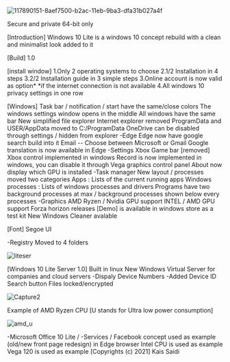 ![117890151-8aef7500-b2ac-11eb-9ba3-dfa31b027a4f](https://user-images.githubusercontent.com/25367933/117924281-68ca1700-b2ed-11eb-9369-590325cfaf34.png)

Secure and private 64-bit only

[Introduction] Windows 10 Lite is a windows 10 concept rebuild with a clean and minimalist look added to it

[Build] 1.0

[install window] 1.Only 2 operating systems to choose 2.1/2 Installation in 4 steps 3.2/2 Installation guide in 3 simple steps 3.Online account is now valid as option*
*if the internet connection is not available 4.All windows 10 privacy settings in one row

[Windows] Task bar / notification / start have the same/close colors The windows settings window opens in the middle All windows have the same bar New simplified file explorer Internet explorer removed ProgramData and USER/AppData moved to C:/ProgramData OneDrive can be disabled through settings / hidden from explorer -Edge Edge now have google search build into it Email -- Choose between Microsoft or Gmail Google translation is now available in Edge -Settings Xbox Game bar [removed] Xbox control implemented in windows Record is now implemented in windows, you can disable it through Vega graphics control panel About now display which GPU is installed -Task manager New layout / processes moved two categories Apps : Lists of the current running apps Windows processes : Lists of windows processes and drivers
Programs have two background processes at max / background processes shown below every processes -Graphics AMD Ryzen / Nvidia GPU support INTEL / AMD GPU support
Forza horizon releases [Demo] is available in windows store as a test kit New Windows Cleaner avalable

[Font] Segoe UI

-Registry Moved to 4 folders

![liteser](https://user-images.githubusercontent.com/25367933/117982626-1b21ce80-b32e-11eb-86cb-ca1b7d528a01.PNG)

[Windows 10 Lite Server 1.0]
Built in linux
New Windows Virtual Server for companies and cloud servers -Dispaly Device Numbers -Added Device ID Search button
Files locked/encrypted

![Capture2](https://user-images.githubusercontent.com/25367933/118040669-c1d79080-b369-11eb-87a5-cf35778d1d90.PNG)

Example of AMD Ryzen CPU [U stands for Ultra low power consumption]

![amd_u](https://user-images.githubusercontent.com/25367933/118118203-86c67300-b3e4-11eb-8867-26914de27eeb.PNG)

-Microsoft Office 10 Lite /
-Services / Facebook concept used as example (old/new front page redesign) in Edge browser Intel CPU is used as example Vega 120 is used as example [Copyrights (c) 2021] Kais Saidi
